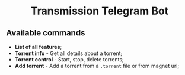 <h1 align="center">
  <br>
  Transmission Telegram Bot
  <br>
</h1>

## Available commands
* <b>List of all features</b>;
* <b>Torrent info</b> - Get all details about a torrent;
* <b>Torrent control</b> - Start, stop, delete torrents;
* <b>Add torrent</b> - Add a torrent from a <code>.torrent</code> file or from magnet url;